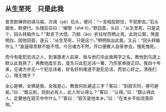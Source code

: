 ## 从生至死　只是此我

昔灵默禅师初谒马祖，次谒（yè）石头，便问：“一言相契即住，不契即去。”石头据坐，默便行。头随后召曰：“阇黎（shé lí）。”默回首，头曰：“从生至死，只是这个，回头转脑作么？”默言下大悟。乃拗（ǎo）折拄杖而栖止焉。此则公案，煞是明白。因他回首，遂云：“从生至死，只是这个。”明明指出此我。又云：“回头转脑作么？”直逼得灵默不能不悟。今日诸方不然，开口便教人自家参去，愧死愧死。

而今有能犯忌讳之人，到湛愚老人前来，我与他打杀此我两字之名，教他到鸟道上默认此我熟了，再教他度生去，度生只此犯忌讳一著，乃宗家单提正印。我四十年来，见诸方并无一个犯忌讳者，好名好利难道不是犯忌讳，而甘心好之。清夜扪心，得无愧乎？

全心是佛，全佛是我，全我是心，教我何处避这三字？客曰：“到寂灭时，便可避矣。”曰：“既云到，则到必有人，此人你认得么？”客曰：“认得。”曰：“既认得此人，定要他在寂灭中作什么？”客曰：“寂灭是他本乡。”曰：“在本乡不如流落异地。”
